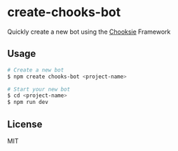 # create-chooks-bot

Quickly create a new bot using the [Chooksie](https://npmjs.com/package/chooksie) Framework

## Usage

```sh
# Create a new bot
$ npm create chooks-bot <project-name>

# Start your new bot
$ cd <project-name>
$ npm run dev
```

## License

MIT
